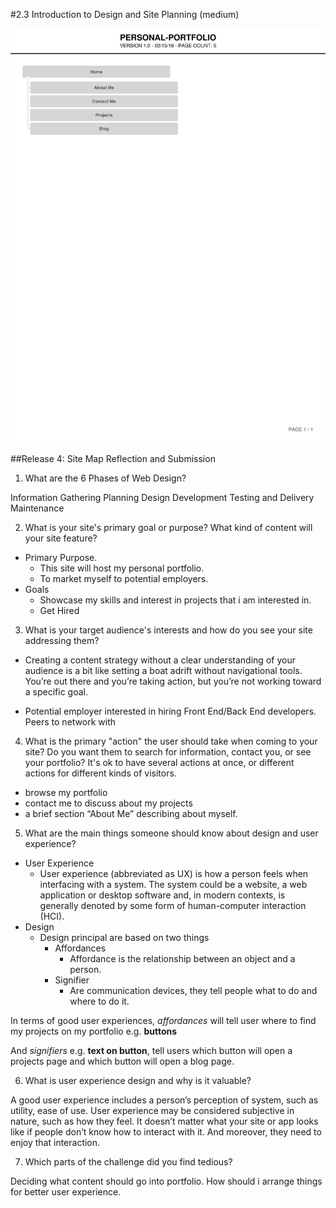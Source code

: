 #2.3 Introduction to Design and Site Planning (medium)

![site-map](img/site-map.png)

##Release 4: Site Map Reflection and Submission

1. What are the 6 Phases of Web Design?

  Information Gathering
  Planning
  Design
  Development
  Testing and Delivery
  Maintenance

2. What is your site's primary goal or purpose? What kind of content will your site feature?

  * Primary Purpose.
    * This site will host my personal portfolio.
    * To market myself to potential employers.
  * Goals
    * Showcase my skills and interest in projects that i am interested in.
    * Get Hired

3. What is your target audience's interests and how do you see your site addressing them?

  * Creating a content strategy without a clear understanding of your audience is a bit like setting a boat adrift without navigational tools. You’re out there and you’re taking action, but you’re not working toward a specific goal.

  * Potential employer interested in hiring Front End/Back End developers.
  Peers to network with


4. What is the primary "action" the user should take when coming to your site? Do you want them to search for information, contact you, or see your portfolio? It's ok to have several actions at once, or different actions for different kinds of visitors.

  * browse my portfolio
  * contact me to discuss about my projects
  * a brief section “About Me” describing about myself.

5. What are the main things someone should know about design and user experience?

  * User Experience
    * User experience (abbreviated as UX) is how a person feels when interfacing with a system. The system could be a website, a web application or desktop software and, in modern contexts, is generally denoted by some form of human-computer interaction (HCI).
  * Design
    * Design principal are based on two things
      * Affordances
        * Affordance is the relationship between an object and a person.
      * Signifier
        * Are communication devices, they tell people what to do and where to do it.

  In terms of good user experiences, *affordances* will tell user where to find my projects on my portfolio e.g. **buttons**

  And *signifiers* e.g. **text on button**, tell users which button will open a projects page and which button will open a blog page.

6. What is user experience design and why is it valuable?

  A good user experience includes a person’s perception of system, such as utility, ease of use. User experience may be considered subjective in nature, such as how they feel. It doesn’t matter what your site or app looks like if people don’t know how to interact with it. And moreover, they need to enjoy that interaction.

7. Which parts of the challenge did you find tedious?

  Deciding what content should go into portfolio.
  How should i arrange things for better user experience.

